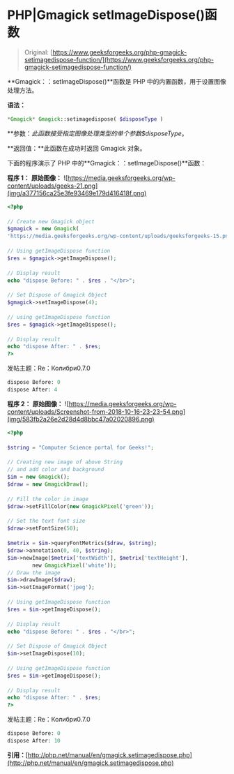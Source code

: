 # PHP|Gmagick setImageDispose()函数

> Original: [https://www.geeksforgeeks.org/php-gmagick-setimagedispose-function/](https://www.geeksforgeeks.org/php-gmagick-setimagedispose-function/)

**Gmagick：：setImageDispose()**函数是 PHP 中的内置函数，用于设置图像处理方法。

**语法：**

```php
*Gmagick* Gmagick::setimagedispose( $disposeType )
```

**参数：**此函数接受指定图像处理类型的单个参数*$disposeType*。

**返回值：**此函数在成功时返回 Gmagick 对象。

下面的程序演示了 PHP 中的**Gmagick：：setImageDispose()**函数：

**程序 1：**
**原始图像：**
![https://media.geeksforgeeks.org/wp-content/uploads/geeks-21.png](img/a377156ca25e3fe93469e179d416418f.png)

```php
<?php

// Create new Gmagick object
$gmagick = new Gmagick(
'https://media.geeksforgeeks.org/wp-content/uploads/geeksforgeeks-15.png');

// Using getImageDispose function
$res = $gmagick->getImageDispose();

// Display result
echo "dispose Before: " . $res . "</br>";

// Set Dispose of Gmagick Object
$gmagick->setImageDispose(4);

// using getImageDispose function
$res = $gmagick->getImageDispose();

// Display result
echo "dispose After: " . $res;
?>
```

发帖主题：Re：Колибри0.7.0

```php
dispose Before: 0
dispose After: 4

```

**程序 2：**
**原始图像：**
![https://media.geeksforgeeks.org/wp-content/uploads/Screenshot-from-2018-10-16-23-23-54.png](img/583fb2a26e2d28d4d8bbc47a02020896.png)

```php
<?php

$string = "Computer Science portal for Geeks!"; 

// Creating new image of above String 
// and add color and background 
$im = new Gmagick(); 
$draw = new GmagickDraw(); 

// Fill the color in image 
$draw->setFillColor(new GmagickPixel('green')); 

// Set the text font size 
$draw->setFontSize(50); 

$metrix = $im->queryFontMetrics($draw, $string); 
$draw->annotation(0, 40, $string); 
$im->newImage($metrix['textWidth'], $metrix['textHeight'], 
        new GmagickPixel('white')); 
// Draw the image         
$im->drawImage($draw); 
$im->setImageFormat('jpeg');

// Using getImageDispose function
$res = $im->getImageDispose();

// Display result
echo "dispose Before: " . $res . "</br>";

// Set Dispose of Gmagick Object
$im->setImageDispose(10);

// Using getImageDispose function
$res = $im->getImageDispose();

// Display result
echo "dispose After: " . $res;
?>
```

发帖主题：Re：Колибри0.7.0

```php
dispose Before: 0
dispose After: 10 

```

**引用：**[http://php.net/manual/en/gmagick.setimagedispose.php](http://php.net/manual/en/gmagick.setimagedispose.php)